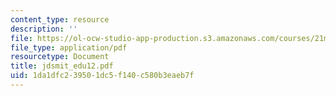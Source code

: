 ```yaml
---
content_type: resource
description: ''
file: https://ol-ocw-studio-app-production.s3.amazonaws.com/courses/21m-735-technical-design-scenery-mechanisms-and-special-effects-spring-2004/1da1dfc239501dc5f140c580b3eaeb7f_jdsmit_edu12.pdf
file_type: application/pdf
resourcetype: Document
title: jdsmit_edu12.pdf
uid: 1da1dfc2-3950-1dc5-f140-c580b3eaeb7f
---
```

